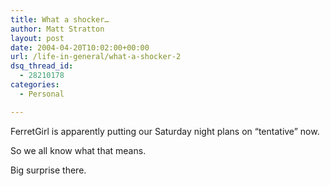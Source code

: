 ```yaml
---
title: What a shocker…
author: Matt Stratton
layout: post
date: 2004-04-20T10:02:00+00:00
url: /life-in-general/what-a-shocker-2
dsq_thread_id:
  - 28210178
categories:
  - Personal

---
```

FerretGirl is apparently putting our Saturday night plans on &#8220;tentative&#8221; now.

So we all know what that means.

Big surprise there.